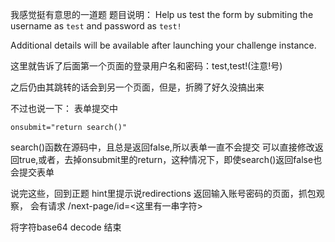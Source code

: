 我感觉挺有意思的一道题
题目说明：
Help us test the form by submiting the username as `test` and password as `test!`

Additional details will be available after launching your challenge instance.

这里就告诉了后面第一个页面的登录用户名和密码：test,test!(注意!号)

之后仍由其跳转的话会到另一个页面，但是，折腾了好久没搞出来

不过也说一下：
表单提交中
```
onsubmit="return search()"
```
search()函数在源码中，且总是返回false,所以表单一直不会提交
可以直接修改返回true,或者，去掉onsubmit里的return，这种情况下，即使search()返回false也会提交表单

说完这些，回到正题
hint里提示说redirections
返回输入账号密码的页面，抓包观察，
会有请求 /next-page/id=<这里有一串字符>

将字符base64 decode
结束